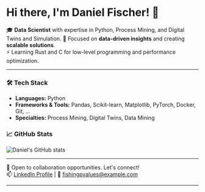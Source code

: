# Hi there, I'm Daniel Fischer! 👋

🎓 **Data Scientist** with expertise in Python, Process Mining, and Digital Twins and Simulation.
🔬 Focused on **data-driven insights** and creating **scalable solutions**.  
⚡ Learning Rust and C for low-level programming and performance optimization.  

---

### 🛠️ Tech Stack
- **Languages:** Python
- **Frameworks & Tools:** Pandas, Scikit-learn, Matplotlib, PyTorch, Docker, Git, ...
- **Specialties:** Process Mining, Digital Twins, Data Mining  

### 📈 GitHub Stats
![Daniel's GitHub stats](https://github-readme-stats.vercel.app/api?username=fishingpvalues&show_icons=true&theme=radical)

---

💼 Open to collaboration opportunities. Let's connect!  
📫 [LinkedIn Profile](https://www.linkedin.com/in/danielfischerbielefeld/) | 📧 fishingpvalues@example.com

---
